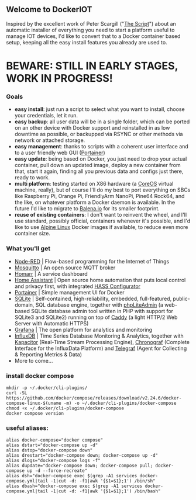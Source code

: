 ## Welcome to DockerIOT

Inspired by the excellent work of Peter Scargill ("[The Script](https://www.esp-go.com)") about an automatic installer of everything you need to start a platform useful to manage IOT devices, I'd like to convert that to a Docker container based setup, keeping all the easy install features you already are used to.

# BEWARE: STILL IN EARLY STAGES, WORK IN PROGRESS!

### Goals

- **easy install**: just run a script to select what you want to install, choose your credentials, let it run.
- **easy backup**: all user data will be in a single folder, which can be ported on an other device with Docker support and reinstalled in as low downtime as possible, or backupped via RSYNC or other methods via network or attached storage.
- **easy management**: thanks to scripts with a coherent user interface and to a user friendly web GUI ([Portainer](https://portainer.io))
- **easy update**: being based on Docker, you just need to drop your actual container, pull down an updated image, deploy a new container from that, start it again, finding all you previous data and configs just there, ready to work.
- **multi platform**: testing started on X86 hardware (a [CoreOS](https://coreos.com) virtual machine, really), but of course I'll do my best to port everything on SBCs like Raspberry Pi, Orange Pi, FriendlyArm NanoPi, Pine64 Rock64, and the like, on whatever platform a Docker daemon is available. In the future I'd like to migrate to [Balena.io](https://www.balena.io) for its smaller footprint.
- **reuse of existing containers**: I don't want to reinvent the wheel, and I'll use standard, possibly official, containers whenever it's possible, and I'd like to use [Alpine Linux](https://hub.docker.com/_/alpine) Docker images if available, to reduce even more container size.

### What you'll get

- [Node-RED](https://nodered.org) | Flow-based programming for the Internet of Things
- [Mosquitto](https://mosquitto.org) | An open source MQTT broker
- [Homarr](https://homarr.dev/) | A service dashboard
- [Home Assistant](https://www.home-assistant.io) | Open source home automation that puts local control and privacy first, with integrated [HASS Configurator](https://www.home-assistant.io/addons/configurator)
- [Portainer](https://portainer.io) | Simple management UI for Docker
- [SQLite](https://www.sqlite.org) | Self-contained, high-reliability, embedded, full-featured, public-domain, SQL database engine, together with [phpLiteAdmin](https://www.phpliteadmin.org) (a web-based SQLite database admin tool written in PHP with support for SQLite3 and SQLite2) running on top of [Caddy](https://caddyserver.com) (a light HTTP/2 Web Server with Automatic HTTPS)
- [Grafana](https://grafana.com) | The open platform for analytics and monitoring
- [InfluxDB](https://www.influxdata.com) | Time Series Database Monitoring & Analytics, together with [Kapacitor](https://www.influxdata.com/time-series-platform/kapacitor) (Real-Time Stream Processing Engine), [Chronograf](https://www.influxdata.com/time-series-platform/chronograf) (Complete Interface for the InfluxData Platform) and [Telegraf](https://www.influxdata.com/time-series-platform/telegraf) (Agent for Collecting & Reporting Metrics & Data)
- More to come...


### install docker compose

    mkdir -p ~/.docker/cli-plugins/
    curl -SL https://github.com/docker/compose/releases/download/v2.24.6/docker-compose-linux-$(uname -m) -o ~/.docker/cli-plugins/docker-compose
    chmod +x ~/.docker/cli-plugins/docker-compose
    docker compose version

### useful aliases:
    alias docker-compose="docker compose"
    alias dstart="docker-compose up -d"
    alias dstop="docker-compose down"
    alias drestart="docker-compose down; docker-compose up -d"
    alias dlogs="docker-compose logs -f"
    alias dupdate="docker-compose down; docker-compose pull; docker-compose up -d --force-recreate"
    alias dsh="docker-compose exec $(grep -A1 services docker-compose.yml|tail -1|cut -d: -f1|awk '{$1=$1};1') /bin/sh"
    alias dbash="docker-compose exec $(grep -A1 services docker-compose.yml|tail -1|cut -d: -f1|awk '{$1=$1};1') /bin/bash"
